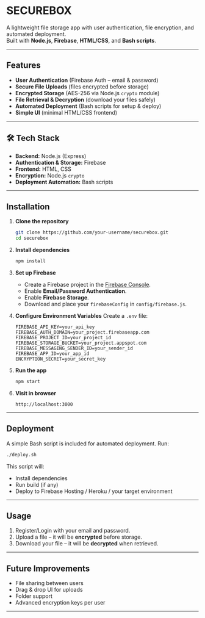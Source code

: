 # SECUREBOX

A lightweight file storage app with user authentication, file encryption, and automated deployment.  
Built with **Node.js**, **Firebase**, **HTML/CSS**, and **Bash scripts**.

---

## Features
- **User Authentication** (Firebase Auth – email & password)
- **Secure File Uploads** (files encrypted before storage)
- **Encrypted Storage** (AES-256 via Node.js `crypto` module)
- **File Retrieval & Decryption** (download your files safely)
- **Automated Deployment** (Bash scripts for setup & deploy)
- **Simple UI** (minimal HTML/CSS frontend)

---

## 🛠 Tech Stack
- **Backend:** Node.js (Express)
- **Authentication & Storage:** Firebase
- **Frontend:** HTML, CSS
- **Encryption:** Node.js `crypto`
- **Deployment Automation:** Bash scripts

---

## Installation

1. **Clone the repository**
   ```bash
   git clone https://github.com/your-username/securebox.git
   cd securebox

2. **Install dependencies**

   ```bash
   npm install
   ```

3. **Set up Firebase**

   * Create a Firebase project in the [Firebase Console](https://console.firebase.google.com/).
   * Enable **Email/Password Authentication**.
   * Enable **Firebase Storage**.
   * Download and place your `firebaseConfig` in `config/firebase.js`.

4. **Configure Environment Variables**
   Create a `.env` file:

   ```env
   FIREBASE_API_KEY=your_api_key
   FIREBASE_AUTH_DOMAIN=your_project.firebaseapp.com
   FIREBASE_PROJECT_ID=your_project_id
   FIREBASE_STORAGE_BUCKET=your_project.appspot.com
   FIREBASE_MESSAGING_SENDER_ID=your_sender_id
   FIREBASE_APP_ID=your_app_id
   ENCRYPTION_SECRET=your_secret_key
   ```

5. **Run the app**

   ```bash
   npm start
   ```

6. **Visit in browser**

   ```
   http://localhost:3000
   ```

---

## Deployment

A simple Bash script is included for automated deployment.
Run:

```bash
./deploy.sh
```

This script will:

* Install dependencies
* Run build (if any)
* Deploy to Firebase Hosting / Heroku / your target environment

---

## Usage

1. Register/Login with your email and password.
2. Upload a file – it will be **encrypted** before storage.
3. Download your file – it will be **decrypted** when retrieved.

---

## Future Improvements

* File sharing between users
* Drag & drop UI for uploads
* Folder support
* Advanced encryption keys per user

---
